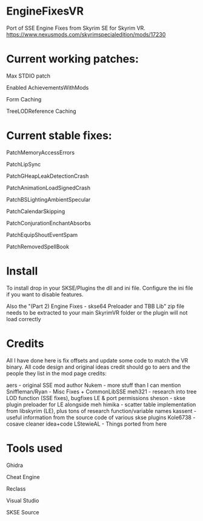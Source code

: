 # EngineFixesVR
Port of SSE Engine Fixes from Skyrim SE for Skyrim VR.  https://www.nexusmods.com/skyrimspecialedition/mods/17230

# Current working patches:

Max STDIO patch

Enabled AchievementsWithMods

Form Caching

TreeLODReference Caching

# Current stable fixes:

PatchMemoryAccessErrors

PatchLipSync

PatchGHeapLeakDetectionCrash

PatchAnimationLoadSignedCrash

PatchBSLightingAmbientSpecular

PatchCalendarSkipping

PatchConjurationEnchantAbsorbs

PatchEquipShoutEventSpam

PatchRemovedSpellBook

# Install

To install drop in your SKSE/Plugins the dll and ini file.   Configure the ini file if you want to disable features.

Also the "(Part 2) Engine Fixes - skse64 Preloader and TBB Lib" zip file needs to be extracted to your main SkyrimVR folder or the plugin will not load correctly

# Credits

All I have done here is fix offsets and update some code to match the VR binary.   All code design and original ideas credit should go to aers and the people they list in the mod page credits:

aers - original SSE mod author
Nukem -  more stuff than I can mention
Sniffleman/Ryan - Misc Fixes + CommonLibSSE 
meh321 - research into tree LOD function (SSE fixes), bugfixes LE & port permissions
sheson - skse plugin preloader for LE alongside meh
himika - scatter table implementation from libskyrim (LE), plus tons of research function/variable names
kassent - useful information from the source code of various skse plugins 
Kole6738 - cosave cleaner idea+code
LStewieAL - Things ported from here

# Tools used

Ghidra

Cheat Engine

Reclass

Visual Studio

SKSE Source
